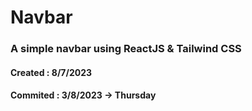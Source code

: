 # Navbar

### A simple navbar using ReactJS & Tailwind CSS


#### Created : 8/7/2023
#### Commited : 3/8/2023 -> Thursday